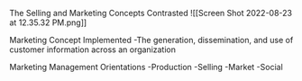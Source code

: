 The Selling and Marketing Concepts Contrasted
![[Screen Shot 2022-08-23 at 12.35.32 PM.png]]

Marketing Concept Implemented
	-The generation, dissemination, and use of customer information across an organization

Marketing Management Orientations
	-Production
	-Selling
	-Market
	-Social

